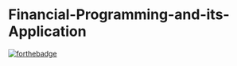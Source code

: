 # Financial-Programming-and-its-Application
[![forthebadge](https://forthebadge.com/images/badges/made-with-c-sharp.svg)](https://forthebadge.com)
